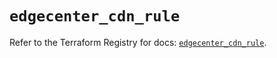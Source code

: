 # `edgecenter_cdn_rule`

Refer to the Terraform Registry for docs: [`edgecenter_cdn_rule`](https://registry.terraform.io/providers/edge-center/edgecenter/0.10.3/docs/resources/cdn_rule).
